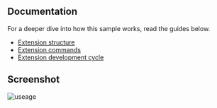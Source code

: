
## Documentation

For a deeper dive into how this sample works, read the guides below.

- [Extension structure](docs/extension-structure.md)
- [Extension commands](./docs/extension-commands.md)
- [Extension development cycle](./docs/extension-development-cycle.md)


## Screenshot
![useage](/assets/demo.gif)